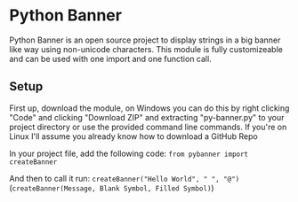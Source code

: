 # Python Banner
Python Banner is an open source project to display strings in a big banner like way using non-unicode characters.
This module is fully customizeable and can be used with one import and one function call.

## Setup
First up, download the module, on Windows you can do this by right clicking "Code" and clicking "Download ZIP" and extracting "py-banner.py" to your project directory or use the provided command line commands. If you're on Linux I'll assume you already know how to download a GitHub Repo

In your project file, add the following code:
`from pybanner import createBanner`

And then to call it run:
`createBanner("Hello World", " ", "@")`
(`createBanner(Message, Blank Symbol, Filled Symbol)`)




